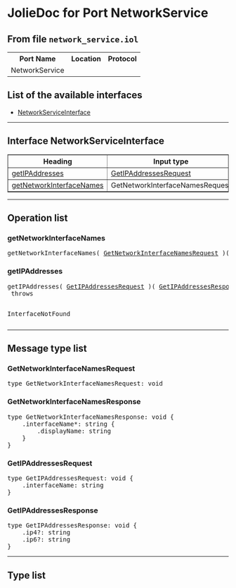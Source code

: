 <html>
<head></head><body>
<h1>JolieDoc for Port NetworkService</h1>
<h2>From file <code>network_service.iol</code></h2>
<table>
<tr>
<th>Port Name</th>
<th>Location</th>
<th>Protocol</th>
</tr>
<tr>
<td>NetworkService</td>
<td></td>
<td></td>
</tr>
</table>
<h2>List of the available interfaces</h2>
<ul>
<li><a href="#NetworkServiceInterface">NetworkServiceInterface </a>
</ul>
<hr>
<h2 id=NetworkServiceInterface>Interface NetworkServiceInterface</h2>
<a name="NetworkServiceInterface"></a>
<table border="1">
<tr>
<th>Heading</th>
<th>Input type</th>
<th>Output type</th>
<th>Faults</th>
</tr>
<tr>
<td><a href="#getIPAddresses">getIPAddresses</a></td>
<td><a href="#GetIPAddressesRequest">GetIPAddressesRequest</a><br /></td>
<td><a href="#GetIPAddressesResponse">GetIPAddressesResponse</a><br /></td>
<td>
InterfaceNotFound,&nbsp;<br>
</td>
</tr>
<tr>
<td><a href="#getNetworkInterfaceNames">getNetworkInterfaceNames</a></td>
<td>GetNetworkInterfaceNamesRequest<br /></td>
<td><a href="#GetNetworkInterfaceNamesResponse">GetNetworkInterfaceNamesResponse</a><br /></td>
<td>
</td>
</tr>
</table>
<hr>
<h2>Operation list</h2>
<div class="operation-title"><a name="getNetworkInterfaceNames"></a><h3 id="getNetworkInterfaceNames">getNetworkInterfaceNames</h3></div>
<pre>getNetworkInterfaceNames( <a href="#GetNetworkInterfaceNamesRequest">GetNetworkInterfaceNamesRequest</a> )( <a href="#GetNetworkInterfaceNamesResponse">GetNetworkInterfaceNamesResponse</a> )
</pre>
<div class="operation-title"><a name="getIPAddresses"></a><h3 id="getIPAddresses">getIPAddresses</h3></div>
<pre>getIPAddresses( <a href="#GetIPAddressesRequest">GetIPAddressesRequest</a> )( <a href="#GetIPAddressesResponse">GetIPAddressesResponse</a> )
 throws

				
InterfaceNotFound
</pre>
<hr>
<h2>Message type list</h2>
<a name="GetNetworkInterfaceNamesRequest"></a><h3 id="GetNetworkInterfaceNamesRequest">GetNetworkInterfaceNamesRequest</h3>
<pre lang="jolie">type GetNetworkInterfaceNamesRequest: void</pre>
<a name="GetNetworkInterfaceNamesResponse"></a><h3 id="GetNetworkInterfaceNamesResponse">GetNetworkInterfaceNamesResponse</h3>
<pre lang="jolie">type GetNetworkInterfaceNamesResponse: void { 
    .interfaceName*: string { 
        .displayName: string
    }
}</pre>
<a name="GetIPAddressesRequest"></a><h3 id="GetIPAddressesRequest">GetIPAddressesRequest</h3>
<pre lang="jolie">type GetIPAddressesRequest: void { 
    .interfaceName: string
}</pre>
<a name="GetIPAddressesResponse"></a><h3 id="GetIPAddressesResponse">GetIPAddressesResponse</h3>
<pre lang="jolie">type GetIPAddressesResponse: void { 
    .ip4?: string
    .ip6?: string
}</pre>
<hr>
<h2>Type list</h2>
</body>
</html>
